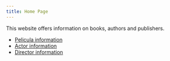 ```yaml
---
title: Home Page
---
```


This website offers information on books, authors and publishers.

* [Pelicula information](/pelicula)
* [Actor information](/actor)
* [Director information](/director)